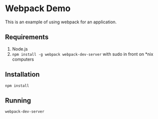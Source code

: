 # Webpack Demo
This is an example of using webpack for an application.

## Requirements
1. Node.js
2. `npm install -g webpack webpack-dev-server` with sudo in front on *nix computers

## Installation
    npm install

## Running
    webpack-dev-server

